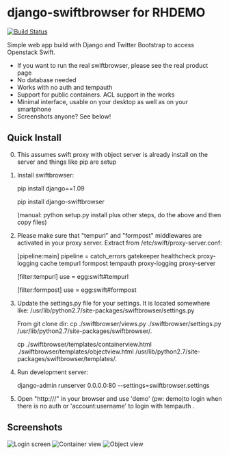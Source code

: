 django-swiftbrowser for RHDEMO
===================

[![Build Status](https://travis-ci.org/cschwede/django-swiftbrowser.png?branch=master)](https://travis-ci.org/cschwede/django-swiftbrowser)

Simple web app build with Django and Twitter Bootstrap to access Openstack Swift.
* If you want to run the real swiftbrowser, please see the real product page
* No database needed
* Works with no auth and tempauth
* Support for public containers. ACL support in the works
* Minimal interface, usable on your desktop as well as on your smartphone
* Screenshots anyone? See below!

Quick Install
-------------
0) This assumes swift proxy with object server is already install on the server and things like pip are setup

1) Install swiftbrowser:
   
   pip install django==1.09
   
   pip install django-swiftbrowser
   
   (manual: python setup.py install plus other steps, do the above and then copy files)


2) Please make sure that "tempurl" and "formpost" middlewares are activated in your proxy server. Extract from /etc/swift/proxy-server.conf:

    [pipeline:main]
    pipeline = catch_errors gatekeeper healthcheck proxy-logging cache tempurl formpost tempauth proxy-logging proxy-server

    [filter:tempurl]
    use = egg:swift#tempurl

    [filter:formpost]
    use = egg:swift#formpost
3) Update the settings.py file for your settings. It is located somewhere like: /usr/lib/python2.7/site-packages/swiftbrowser/settings.py
    
    From git clone dir:
    cp ./swiftbrowser/views.py ./swiftbrowser/settings.py /usr/lib/python2.7/site-packages/swiftbrowser/.
    
    cp ./swiftbrowser/templates/containerview.html ./swiftbrowser/templates/objectview.html /usr/lib/python2.7/site-packages/swiftbrowser/templates/. 
4) Run development server:

    django-admin runserver 0.0.0.0:80 --settings=swiftbrowser.settings

5) Open "http://<hostname>/" in your browser and use 'demo' (pw: demo)to login when there is no auth or 'account:username' to login with tempauth .


Screenshots
-----------

![Login screen](screenshots/00.png)
![Container view](screenshots/01.png)
![Object view](screenshots/02.png)
